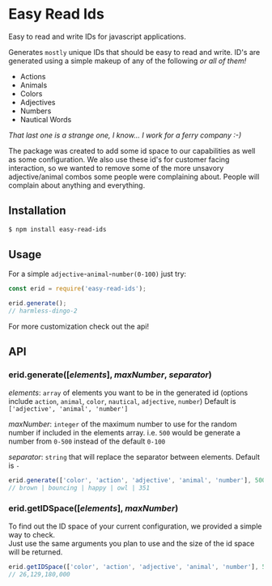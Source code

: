 # Easy Read Ids
Easy to read and write IDs for javascript applications.

Generates `mostly` unique IDs that should be easy to read and write.  ID's are
generated using a simple makeup of any of the following *or all of them!*

* Actions
* Animals
* Colors
* Adjectives
* Numbers
* Nautical Words

*That last one is a strange one, I know... I work for a ferry company :-)*

The package was created to add some id space to our capabilities as well as some configuration.
We also use these id's for customer facing interaction, so we wanted to remove some of the more
unsavory adjective/animal combos some people were complaining about.  People will complain about
anything and everything.

## Installation

```sh
$ npm install easy-read-ids
```

## Usage

For a simple `adjective`-`animal`-`number(0-100)` just try:

```javascript
const erid = require('easy-read-ids');

erid.generate();
// harmless-dingo-2
```

For more customization check out the api!

## API

### erid.generate([*elements*], *maxNumber*, *separator*)

*elements*: `array` of elements you want to be in the generated id (options include `action`, `animal`, `color`, `nautical`, `adjective`, `number`) Default is `['adjective', 'animal', 'number']`

*maxNumber*: `integer` of the maximum number to use for the random number if included in the elements array. i.e. `500` would be generate a number from `0-500` instead of the default `0-100`

*separator*: `string` that will replace the separator between elements. Default is `-`

```javascript
erid.generate(['color', 'action', 'adjective', 'animal', 'number'], 500, ' | ');
// brown | bouncing | happy | owl | 351
```

### erid.getIDSpace([*elements*], *maxNumber*)

To find out the ID space of your current configuration, we provided a simple way to check.  
Just use the same arguments you plan to use and
the size of the id space will be returned.

```javascript
erid.getIDSpace(['color', 'action', 'adjective', 'animal', 'number'], 500);
// 26,129,180,000
```

